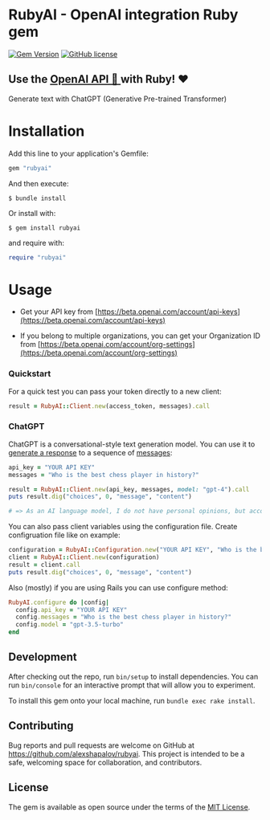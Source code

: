 # RubyAI - OpenAI integration Ruby gem

[![Gem Version](https://badge.fury.io/rb/rubyai.svg)](https://badge.fury.io/rb/rubyai)
[![GitHub license](https://img.shields.io/badge/license-MIT-blue.svg)](https://github.com/alexshapalov/rubyai/blob/main/LICENSE)

## Use the [OpenAI API 🤖 ](https://openai.com/blog/openai-api/) with Ruby! ❤️

Generate text with ChatGPT (Generative Pre-trained Transformer)


# Installation

Add this line to your application's Gemfile:

```ruby
gem "rubyai"
```

And then execute:

    $ bundle install


Or install with:

    $ gem install rubyai

and require with:

```ruby
require "rubyai"
```

# Usage

- Get your API key from [https://beta.openai.com/account/api-keys](https://beta.openai.com/account/api-keys)

- If you belong to multiple organizations, you can get your Organization ID from [https://beta.openai.com/account/org-settings](https://beta.openai.com/account/org-settings)

### Quickstart

For a quick test you can pass your token directly to a new client:

```ruby
result = RubyAI::Client.new(access_token, messages).call
```

### ChatGPT

ChatGPT is a conversational-style text generation model.
You can use it to [generate a response](https://platform.openai.com/docs/api-reference/chat/create) to a sequence of [messages](https://platform.openai.com/docs/guides/chat/introduction):

```ruby
api_key = "YOUR API KEY"
messages = "Who is the best chess player in history?"

result = RubyAI::Client.new(api_key, messages, model: "gpt-4").call
puts result.dig("choices", 0, "message", "content")

# => As an AI language model, I do not have personal opinions, but according to historical records, Garry Kasparov is often considered as one of the best chess players in history. Other notable players include Magnus Carlsen, Bobby Fischer, and Jose Capablanca.
```

You can also pass client variables using the configuration file.
Create configruation file like on example:
```ruby
configuration = RubyAI::Configuration.new("YOUR API KEY", "Who is the best chess player in history?")
client = RubyAI::Client.new(configuration)
result = client.call
puts result.dig("choices", 0, "message", "content")
```

Also (mostly) if you are using Rails you can use configure method:
```ruby
RubyAI.configure do |config|
  config.api_key = "YOUR API KEY"
  config.messages = "Who is the best chess player in history?"
  config.model = "gpt-3.5-turbo"
end
```


## Development

After checking out the repo, run `bin/setup` to install dependencies. You can run `bin/console` for an interactive prompt that will allow you to experiment.

To install this gem onto your local machine, run `bundle exec rake install`.


## Contributing

Bug reports and pull requests are welcome on GitHub at <https://github.com/alexshapalov/rubyai>. This project is intended to be a safe, welcoming space for collaboration, and contributors.

## License

The gem is available as open source under the terms of the [MIT License](https://opensource.org/licenses/MIT).
